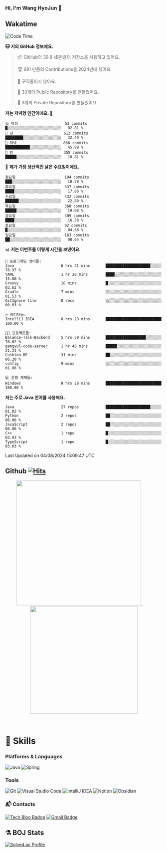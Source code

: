 ### Hi, I'm Wang HyoJun 👋

## Wakatime
<!--START_SECTION:waka-->
![Code Time](http://img.shields.io/badge/Code%20Time-242%20hrs%2049%20mins-blue)

**🐱 저의 GitHub 정보에요.** 

> 📦 GitHub의 39.8 kB만큼의 저장소를 사용하고 있어요. 
 > 
> 🏆 691 만큼의 Contributions을 2024년에 했어요
 > 
> 🚫 구직중이지 않아요.
 > 
> 📜 33개의 Public Repository를 만들었어요. 
 > 
> 🔑 3개의 Private Repository를 만들었어요. 
 > 
**저는 저녁형 인간이에요. 🦉** 

```text
🌞 아침                     53 commits          █░░░░░░░░░░░░░░░░░░░░░░░░   02.81 % 
🌆 낮　                     613 commits         ████████░░░░░░░░░░░░░░░░░   32.49 % 
🌃 저녁                     866 commits         ███████████░░░░░░░░░░░░░░   45.89 % 
🌙 밤　                     355 commits         █████░░░░░░░░░░░░░░░░░░░░   18.81 % 
```
📅 **제가 가장 생산적인 날은 수요일이에요.** 

```text
월요일                      194 commits         ███░░░░░░░░░░░░░░░░░░░░░░   10.28 % 
화요일                      337 commits         ████░░░░░░░░░░░░░░░░░░░░░   17.86 % 
수요일                      432 commits         ██████░░░░░░░░░░░░░░░░░░░   22.89 % 
목요일                      360 commits         █████░░░░░░░░░░░░░░░░░░░░   19.08 % 
금요일                      309 commits         ████░░░░░░░░░░░░░░░░░░░░░   16.38 % 
토요일                      92 commits          █░░░░░░░░░░░░░░░░░░░░░░░░   04.88 % 
일요일                      163 commits         ██░░░░░░░░░░░░░░░░░░░░░░░   08.64 % 
```


📊 **저는 이번주를 이렇게 시간을 보냈어요.** 

```text
💬 프로그래밍 언어들: 
Java                     6 hrs 41 mins       ████████████████████░░░░░   78.97 % 
YAML                     1 hr 20 mins        ████░░░░░░░░░░░░░░░░░░░░░   15.80 % 
Groovy                   18 mins             █░░░░░░░░░░░░░░░░░░░░░░░░   03.62 % 
Gradle                   7 mins              ░░░░░░░░░░░░░░░░░░░░░░░░░   01.53 % 
GitIgnore file           0 secs              ░░░░░░░░░░░░░░░░░░░░░░░░░   00.03 % 

🔥 에디터들: 
IntelliJ IDEA            8 hrs 28 mins       █████████████████████████   100.00 % 

🐱‍💻 프로젝트들: 
Balance-Talk-Backend     5 hrs 59 mins       ██████████████████░░░░░░░   70.62 % 
gamgyul-code-server      1 hr 48 mins        █████░░░░░░░░░░░░░░░░░░░░   21.31 % 
Cushion-BE               31 mins             ██░░░░░░░░░░░░░░░░░░░░░░░   06.20 % 
config                   9 mins              ░░░░░░░░░░░░░░░░░░░░░░░░░   01.86 % 

💻 운영 체제들: 
Windows                  8 hrs 28 mins       █████████████████████████   100.00 % 
```

**저는 주로 Java 언어를 사용해요.** 

```text
Java                     27 repos            ████████████████████░░░░░   81.82 % 
Python                   2 repos             ██░░░░░░░░░░░░░░░░░░░░░░░   06.06 % 
JavaScript               2 repos             ██░░░░░░░░░░░░░░░░░░░░░░░   06.06 % 
C++                      1 repo              █░░░░░░░░░░░░░░░░░░░░░░░░   03.03 % 
TypeScript               1 repo              █░░░░░░░░░░░░░░░░░░░░░░░░   03.03 % 
```




 Last Updated on 04/08/2024 15:09:47 UTC
<!--END_SECTION:waka-->

## Github [![Hits](https://hits.seeyoufarm.com/api/count/incr/badge.svg?url=https%3A%2F%2Fgithub.com%2Fgywns0417%2Fhit-counter&count_bg=%239AEB68&title_bg=%23B1D1F7&icon=&icon_color=%23E7E7E7&title=hits&edge_flat=false)](https://hits.seeyoufarm.com)

<p align="center">
  <a href="https://github.com/gywns0417">
    <img src="https://github-readme-stats.vercel.app/api?username=gywns0417&show_icons=true&theme=catppuccin_latte" width="400" style="max-width:100%;" />
  </a>
  &nbsp;
  &nbsp;
  &nbsp;
  &nbsp;
  <a href="https://github.com/gywns0417">
    <img src="https://github-readme-stats.vercel.app/api/top-langs/?username=gywns0417&layout=compact&show_icons=true&show_owner=true&theme=nord" width="345" style="max-width:100%;"/>
  </a>
</p>

<br>

# 💪 Skills
### Platforms & Languages
![Java](https://img.shields.io/badge/Java-007396.svg?&style=for-the-badge&logo=Java&logoColor=white)
![Spring](https://img.shields.io/badge/Spring-6DB33F.svg?&style=for-the-badge&logo=Spring&logoColor=white)

### Tools
![Git](https://img.shields.io/badge/Git-F05032.svg?&style=for-the-badge&logo=Git&logoColor=white)
![Visual Studio Code](https://img.shields.io/badge/Visual%20Studio%20Code-007ACC.svg?&style=for-the-badge&logo=Visual%20Studio%20Code&logoColor=white)
![IntelliJ IDEA](https://img.shields.io/badge/IntelliJ%20IDEA-000000.svg?&style=for-the-badge&logo=IntelliJ%20IDEA&logoColor=white)
![Notion](https://img.shields.io/badge/Notion-000000.svg?&style=for-the-badge&logo=Notion&logoColor=white)
![Obsidian](https://img.shields.io/badge/Obsidian-7C3AED.svg?&style=for-the-badge&logo=Obsidian&logoColor=white)


### :mailbox_with_mail: Contacts
[![Tech Blog Badge](http://img.shields.io/badge/-Tech%20blog-black?style=flat-square&logo=github&link=https://king-dev.tistory.com/)](https://king.tistory.com/)
[![Gmail Badge](https://img.shields.io/badge/Gmail-d14836?style=flat-square&logo=Gmail&logoColor=white&link=mailto:gywns0417@gmail.com)](mailto:gywns0417@gmail.com)

## ⚗️ BOJ Stats

[![Solved.ac Profile](http://mazassumnida.wtf/api/v2/generate_badge?boj=gywns0417)](https://solved.ac/gywns0417/)
